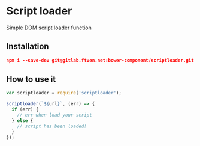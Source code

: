 Script loader
=========

Simple DOM script loader function


Installation
--------------
```json
npm i --save-dev git@gitlab.ftven.net:bower-component/scriptloader.git
```

How to use it
--------------

```js
var scriptloader = require('scriptloader');

scriptloader(`${url}`, (err) => {
  if (err) {
    // err when load your script
  } else {
    // script has been loaded!
  }
});
```

